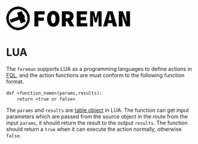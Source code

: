 ![logo](../img/icon.png)

# LUA

The `foreman` supports LUA as a programming languages to define actions in [FQL](./dsl.md), and the action functions are must conform to the following function format.


```
def <function_name>(params,results):
	return <true or false>
````

The `params` and `results` are [table object](https://www.lua.org/pil/2.5.html) in LUA. The function can get input parameters which are passed from the source object in the route from the input `params`, it should return the result to the output `results`. 
The function should return a `true` when it can execute the action normally, otherwise `false`.
